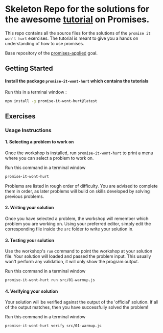 # Skeleton Repo for the solutions for the awesome [tutorial](https://github.com/stevekane/promise-it-wont-hurt) on Promises.
This repo contains all the source files for the solutions of the `promise it won't hurt` exercises. The tutorial is meant to give you a hands on understanding of how to use promises.

Base repository of the [promises-applied](http://jsdev.learnersguild.org/goals/186) goal.

## Getting Started

#### Install the package `promise-it-wont-hurt` which contains the tutorials
Run this in a terminal window :
```bash
npm install -g promise-it-wont-hurt@latest
```
## Exercises

### Usage Instructions

#### 1. Selecting a problem to work on

Once the workshop is installed, run `promise-it-wont-hurt` to print a menu
where you can select a problem to work on.

Run this command in a terminal window
```bash
promise-it-wont-hurt
```

Problems are listed in rough order of difficulty. You are advised to complete them in order, as later problems
will build on skills developed by solving previous problems.

#### 2. Writing your solution

Once you have selected a problem, the workshop will remember which problem you are working on.
Using your preferred editor, simply edit the corresponding file inside the `src` folder to write your solution in.

#### 3. Testing your solution

Use the workshop's `run` command to point the workshop at your solution file. Your solution will loaded
and passed the problem input. This usually won't perform any validation, it will only show the program output.

Run this command in a terminal window
```bash
promise-it-wont-hurt run src/01-warmup.js
```

#### 4. Verifying your solution

Your solution will be verified against the output of the 'official' solution.
If all of the output matches, then you have successfully solved the problem!

Run this command in a terminal window
```bash
promise-it-wont-hurt verify src/01-warmup.js
```


